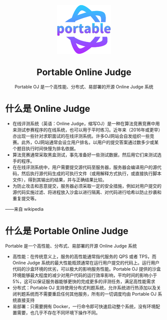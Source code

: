 <div align="center">
   <img src="https://github.com/PortableOJ/portable-docs/blob/master/img/favicon.png?raw=true" alt="MEVCL"/>
   <br>
   <h1>Portable Online Judge</h1>
   <p>Portable OJ 是一个高性能、分布式、易部署的开源 Online Judge 系统</p>
</div>

# 什么是 Online Judge
 - 在线评测系统（英语：Online Judge，缩写OJ）是一种在算法竞赛竞赛中用来测试参赛程序的在线系统，也可以用于平时练习。近年来（2016年或更早）亦出现一些针对求职面试的在线评测系统。许多OJ网站会自发组织一些竞赛。此外，OJ网站通常会设立用户排名，以用户的提交答案通过数多少或某个题目执行时间快慢为排名依据。
 - 算法竞赛通常采取黑盒测试，事先准备好一些测试数据，然后用它们来测试选手的程序。
 - 在在线评测系统中，用户需要提交源代码至服务器，服务器会编译用户的源代码，然后执行源代码生成的可执行文件（或用解释方式执行，或直接执行脚本文件），得到其输出的结果，并与正确结果比较。
 - 为防止攻击和恶意提交，服务器必须采取一定的安全措施，例如对用户提交的源代码实施过滤、将进程放入沙盒以进行隔离、对代码进行哈希以防止抄袭和重复提交等。

——来自 wikipedia

# 什么是 Portable Online Judge

Portable 是一个高性能、分布式、易部署的开源 Online Judge 系统

 - 高性能：在传统意义上，服务的高性能通常指代服务的 QPS 或者 TPS，而 Online Judge 系统的最大性能瓶颈通常在运行用户提交的代码上。运行用户代码的沙盒环境的优劣，可以极大的影响服务性能。Portable OJ 提供的沙盒环境能够最大程度的减少对用户代码的运行效率影响，平均时间的影响小于 5%，这可以保证服务器能够更快的完成更多的评测任务，满足高性能需求
 - 分布式：Portable OJ 支持使用分布式判题系统，允许系统进行热添加以及关闭判题系统而不需要重启任何其他服务，所有的一切调度均由 Portable OJ 系统直接支持
 - 易部署：只需要拥有 Docker，一行命令即可快速启动整个系统，没有环境配置需要，也几乎不存在不同环境下操作不同。

